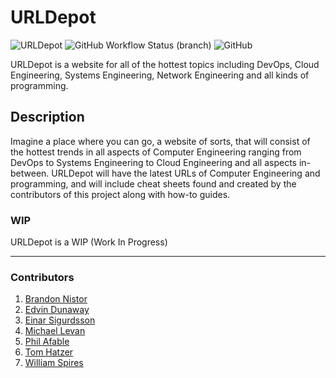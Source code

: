 # URLDepot

![URLDepot](https://github.com/eddinn/urldepot/workflows/URLDepot/badge.svg) ![GitHub Workflow Status (branch)](https://img.shields.io/github/workflow/status/eddinn/urldepot/URLDepot/staging?label=Build%3A%20staging) ![GitHub](https://img.shields.io/github/license/eddinn/urldepot)

URLDepot is a website for all of the hottest topics including DevOps, Cloud Engineering, Systems Engineering, Network Engineering and all kinds of programming.

## Description

Imagine a place where you can go, a website of sorts, that will consist of the hottest trends in all aspects of Computer Engineering ranging from DevOps to Systems Engineering to Cloud Engineering and all aspects in-between. URLDepot will have the latest URLs of Computer Engineering and programming, and will include cheat sheets found and created by the contributors of this project along with how-to guides.

### WIP

URLDepot is a WIP (Work In Progress)

---

### Contributors

 1. [Brandon Nistor](https://github.com/minesskylineGTR)
 2. [Edvin Dunaway](https://github.com/eddinn)
 3. [Einar Sigurdsson](https://github.com/Incurso)
 4. [Michael Levan](https://github.com/AdminTurnedDevOps)
 5. [Phil Afable](https://github.com/pafable)
 6. [Tom Hatzer](https://github.com/tomhatzer)
 7. [William Spires](https://github.com/villChurch)
